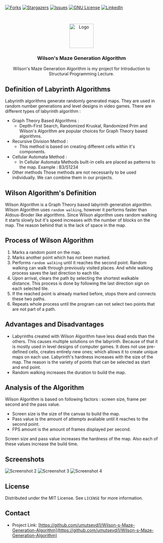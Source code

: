 [![Forks][forks-shield]][forks-url]
[![Stargazers][stars-shield]][stars-url]
[![Issues][issues-shield]][issues-url]
[![GNU License][license-shield]][license-url]
[![LinkedIn][linkedin-shield]][linkedin-url]



<!-- PROJECT LOGO -->
<br />
<p align="center">
  <a href="http://github.com/umutsevdi1/Wilson-s-Maze-Generation-Algorithm">
    <img src="https://github.com/umutsevdi1/Wilson-s-Maze-Generation-Algorithm/blob/main/screenshots/labirent_1.PNG" alt="Logo" width="80" height="80">
  </a>
  
  <h3 align="center">Wilson's Maze Generation Algorithm</h3>
  <p align="center">Wilson's Maze Generation Algorithm is my project for Introduction to Structural Programming Lecture.</p>
  
</p>



## Definition of Labyrinth Algorithms
Labyrinth algorithms generate randomly generated maps. They are used in random number generations and level designs in video games. There are different types of labyrinth algorithm :
  * Graph Theory Based Algorithms : 
    * Depth-First Search, Randomized Kruskal, Randomized Prim and Wilson's Algorithm are popular choices for Graph Theory based algorithms.
  * Recursive Division Method : 
    * This method is based on creating different cells within it's components.   
  * Cellular Automata Method :
    * In Cellular Automata Methods built-in cells are placed as patterns to the map. Example : B3/S1234
  * Other methods
Those methods are not necessarily to be used individually. We can combine them in our projects.

## Wilson Algorithm's Definition 
Wilson Algorithm is a Graph Theory based labyrinth generation algorithm. Wilson Algorithm uses `random walking`, however it performs faster than Aldous-Broder like algorithms. Since Wilson algorithm uses random walking it starts slowly but it's speed increases with the number of blocks on the map. The reason behind that is the lack of space in the map.

## Process of Wilson Algorithm
1. Marks a random point on the map.
2. Marks another point which has not been marked.
3. Performs `random walking` until it reaches the second point. Random walking can walk through previously visited places. And while walking process saves the last direction to each tile.
4. Upon arrival, clears the path by selecting the  shortest walkable distance. This process is done by following the last direction sign on each selected tile.
5. If the reached point is already marked before, stops there and connects these two paths.
6. Repeats whole process until the program can not select two points that are not part of a path.

## Advantages and Disadvantages 
* Labyrinths created with Wilson Algorithm have less dead ends than the others. This causes multiple solutions on the labyrinth. Because of that it is mostly used in level designs of computer games. It does not use pre-defined cells, creates entirely new ones; which allows it to create unique maps on each use. Labyrinth's hardness increases with the size of the map. The reason is the variety of points that can be selected as start and end point. 
* Random walking increases the duration to build the map.

## Analysis of the Algorithm
Wilson Algorithm is based on following factors : screen size, frame per second and the pass value. 
* Screen size is the size of the canvas to build the map.
* Pass value is the amount of attempts avaliable until it reaches to the second point.
* FPS amount is the amount of frames displayed per second.

Screen size and pass value  increases the hardness of the map. Also each of these values increase the build time. 



## Screenshots

![Screenshot 2](https://github.com/umutsevdi1/Wilson-s-Maze-Generation-Algorithm/blob/main/screenshots/230wilson100.PNG)
![Screenshot 3](https://github.com/umutsevdi1/Wilson-s-Maze-Generation-Algorithm/blob/main/screenshots/230wilson10.PNG)
![Screenshot 4](https://github.com/umutsevdi1/Wilson-s-Maze-Generation-Algorithm/blob/main/screenshots/labirent_2.PNG)


<!-- LICENSE -->
## License

Distributed under the  MIT License. See `LICENSE` for more information.



<!-- CONTACT -->
## Contact
* Project Link: [https://github.com/umutsevdi1/Wilson-s-Maze-Generation-Algorithm](https://github.com/umutsevdi1/Wilson-s-Maze-Generation-Algorithm)



<!-- MARKDOWN LINKS & IMAGES -->
<!-- https://www.markdownguide.org/basic-syntax/#reference-style-links -->
[forks-shield]: https://img.shields.io/github/forks/umutsevdi1/Wilson-s-Maze-Generation-Algorithm.svg?style=for-the-badge
[forks-url]: https://github.com/umutsevdi1/Wilson-s-Maze-Generation-Algorithm/network/members
[stars-shield]: https://img.shields.io/github/stars/umutsevdi1/Wilson-s-Maze-Generation-Algorithm.svg?style=for-the-badge
[stars-url]: https://github.com/umutsevdi1/Wilson-s-Maze-Generation-Algorithm/stargazers
[issues-shield]: https://img.shields.io/github/issues/umutsevdi1/Wilson-s-Maze-Generation-Algorithm.svg?style=for-the-badge
[issues-url]: https://github.com/umutsevdi1/Wilson-s-Maze-Generation-Algorithm/issues
[license-shield]: https://img.shields.io/github/license/umutsevdi1/Wilson-s-Maze-Generation-Algorithm.svg?style=for-the-badge
[license-url]:https://github.com/umutsevdi1/Wilson-s-Maze-Generation-Algorithm/blob/main/LICENSE
[linkedin-shield]: https://img.shields.io/badge/-LinkedIn-black.svg?style=for-the-badge&logo=linkedin&colorB=555
[linkedin-url]: https://linkedin.com/in/umut-sevdi
[product-screenshot]: images/screenshot.png

